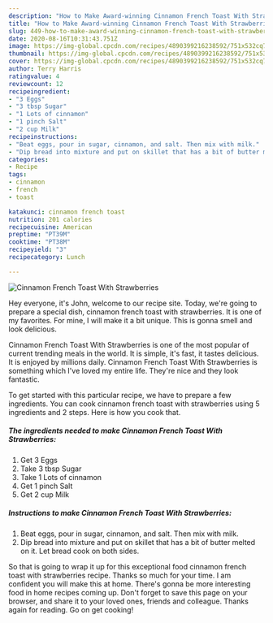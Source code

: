 ```yaml
---
description: "How to Make Award-winning Cinnamon French Toast With Strawberries"
title: "How to Make Award-winning Cinnamon French Toast With Strawberries"
slug: 449-how-to-make-award-winning-cinnamon-french-toast-with-strawberries
date: 2020-08-16T10:31:43.751Z
image: https://img-global.cpcdn.com/recipes/4890399216238592/751x532cq70/cinnamon-french-toast-with-strawberries-recipe-main-photo.jpg
thumbnail: https://img-global.cpcdn.com/recipes/4890399216238592/751x532cq70/cinnamon-french-toast-with-strawberries-recipe-main-photo.jpg
cover: https://img-global.cpcdn.com/recipes/4890399216238592/751x532cq70/cinnamon-french-toast-with-strawberries-recipe-main-photo.jpg
author: Terry Harris
ratingvalue: 4
reviewcount: 12
recipeingredient:
- "3 Eggs"
- "3 tbsp Sugar"
- "1 Lots of cinnamon"
- "1 pinch Salt"
- "2 cup Milk"
recipeinstructions:
- "Beat eggs, pour in sugar, cinnamon, and salt. Then mix with milk."
- "Dip bread into mixture and put on skillet that has a bit of butter melted on it. Let bread cook on both sides."
categories:
- Recipe
tags:
- cinnamon
- french
- toast

katakunci: cinnamon french toast 
nutrition: 201 calories
recipecuisine: American
preptime: "PT39M"
cooktime: "PT38M"
recipeyield: "3"
recipecategory: Lunch

---
```



![Cinnamon French Toast With Strawberries](https://img-global.cpcdn.com/recipes/4890399216238592/751x532cq70/cinnamon-french-toast-with-strawberries-recipe-main-photo.jpg)

Hey everyone, it's John, welcome to our recipe site. Today, we're going to prepare a special dish, cinnamon french toast with strawberries. It is one of my favorites. For mine, I will make it a bit unique. This is gonna smell and look delicious.

Cinnamon French Toast With Strawberries is one of the most popular of current trending meals in the world. It is simple, it's fast, it tastes delicious. It is enjoyed by millions daily. Cinnamon French Toast With Strawberries is something which I've loved my entire life. They're nice and they look fantastic.




To get started with this particular recipe, we have to prepare a few ingredients. You can cook cinnamon french toast with strawberries using 5 ingredients and 2 steps. Here is how you cook that.

<!--inarticleads1-->

##### The ingredients needed to make Cinnamon French Toast With Strawberries:

1. Get 3 Eggs
1. Take 3 tbsp Sugar
1. Take 1 Lots of cinnamon
1. Get 1 pinch Salt
1. Get 2 cup Milk




<!--inarticleads2-->

##### Instructions to make Cinnamon French Toast With Strawberries:

1. Beat eggs, pour in sugar, cinnamon, and salt. Then mix with milk.
1. Dip bread into mixture and put on skillet that has a bit of butter melted on it. Let bread cook on both sides.




So that is going to wrap it up for this exceptional food cinnamon french toast with strawberries recipe. Thanks so much for your time. I am confident you will make this at home. There's gonna be more interesting food in home recipes coming up. Don't forget to save this page on your browser, and share it to your loved ones, friends and colleague. Thanks again for reading. Go on get cooking!
